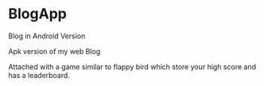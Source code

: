 # BlogApp
Blog in Android Version

Apk version of my web Blog

Attached with a game similar to flappy bird which store your high score and has a leaderboard.
